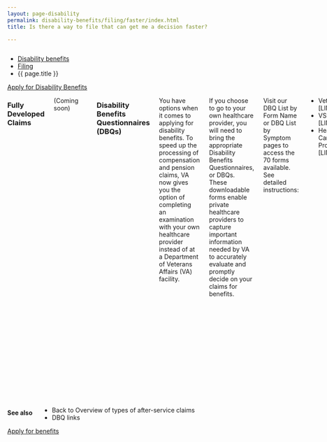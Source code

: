 ```yaml
---
layout: page-disability
permalink: disability-benefits/filing/faster/index.html
title: Is there a way to file that can get me a decision faster?

---
```


<div class="splash" markdown="0">
<div class="row" markdown="0">
<div class="small-12 columns" markdown="0">

<ul class="breadcrumbs" role="menubar" aria-label="Primary">
<li class="parent"><a href="{{ site.url }}/disability-benefits/">Disability benefits</a></li>
<li class="parent"><a href="{{ site.url }}/disability-benefits/filing">Filing</a></li>
<li class="active">{{ page.title }}</li>
</ul>

</div>
</div>
</div>

<div class="main" role="main" markdown="0">
<div class="action-bar">
  <div class="row">
    <div class="small-12 columns">
      <a class="button small start" href="{{ site.url}}/disability-benefits/get/">Apply for Disability Benefits</a>
    </div>
  </div>  
</div>

<div class="section one" markdown="0">
<div class="primary" markdown="0">
<div class="row" markdown="0">
<div class="small-12 columns" markdown="1">

### Fully Developed Claims

(Coming soon)

--------------------------------------------

### Disability Benefits Questionnaires (DBQs)

You have options when it comes to applying for disability benefits. To speed up the processing of compensation and pension claims, VA now gives you the option of completing an examination with your own healthcare provider instead of at a Department of Veterans Affairs (VA) facility.  

If you choose to go to your own healthcare provider, you will need to bring the appropriate Disability Benefits Questionnaires, or DBQs. These downloadable forms enable private healthcare providers to capture important information needed by VA to accurately evaluate and promptly decide on your claims for benefits.

Visit our DBQ List by Form Name or DBQ List by Symptom pages to access the 70 forms available. See detailed instructions:

- Veteran [LINK]
- VSO [LINK]
- Health Care Provider. [LINK]

Where can I get more information?
See our DBQ Frequently Asked Questions for more information. You can also call us at 1-800-827-1000 or ask us a question online.

DBQs also help support VA's Fully Developed Claims (FDC) program. DBQs are valuable for claims processing because they provide medical information that is directly relevant to determining a disability rating. When submitted with a fully developed claim, DBQs ensure VA's rating specialists have precisely the information they need to start processing the claim.

Source(s)

[http://www.benefits.va.gov/compensation/dbq_disabilityexams.asp](http://www.benefits.va.gov/compensation/dbq_disabilityexams.asp)

</div>
</div>
</div>
</div>

<div class="section secondary" markdown="0">
<div class="row" markdown="0">
<div class="small-12 columns" markdown="1">

#### See also

- Back to Overview of types of after-service claims
- DBQ links

</div>
</div>
</div>


<div class="section two" markdown="0">
<div class="action" markdown="0">
<div class="row" markdown="0">
<div class="small-12 medium-10 medium-centered columns" markdown="0">
<a class="button start" href="#">Apply for benefits</a>
</div>
</div>
</div>
</div>

</div>

</div>
